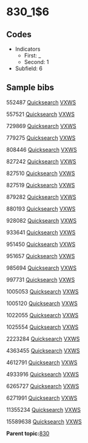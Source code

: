 # 830\_1$6

## Codes

-   Indicators
    -   First: \_
    -   Second: 1
-   Subfield: 6

## Sample bibs

552487 [Quicksearch](https://search.library.yale.edu/catalog/552487) [VXWS](http://prodorbis.library.yale.edu:7014/vxws/GetHoldingsService?bibId=552487)

557521 [Quicksearch](https://search.library.yale.edu/catalog/557521) [VXWS](http://prodorbis.library.yale.edu:7014/vxws/GetHoldingsService?bibId=557521)

729869 [Quicksearch](https://search.library.yale.edu/catalog/729869) [VXWS](http://prodorbis.library.yale.edu:7014/vxws/GetHoldingsService?bibId=729869)

779275 [Quicksearch](https://search.library.yale.edu/catalog/779275) [VXWS](http://prodorbis.library.yale.edu:7014/vxws/GetHoldingsService?bibId=779275)

808446 [Quicksearch](https://search.library.yale.edu/catalog/808446) [VXWS](http://prodorbis.library.yale.edu:7014/vxws/GetHoldingsService?bibId=808446)

827242 [Quicksearch](https://search.library.yale.edu/catalog/827242) [VXWS](http://prodorbis.library.yale.edu:7014/vxws/GetHoldingsService?bibId=827242)

827510 [Quicksearch](https://search.library.yale.edu/catalog/827510) [VXWS](http://prodorbis.library.yale.edu:7014/vxws/GetHoldingsService?bibId=827510)

827519 [Quicksearch](https://search.library.yale.edu/catalog/827519) [VXWS](http://prodorbis.library.yale.edu:7014/vxws/GetHoldingsService?bibId=827519)

879282 [Quicksearch](https://search.library.yale.edu/catalog/879282) [VXWS](http://prodorbis.library.yale.edu:7014/vxws/GetHoldingsService?bibId=879282)

880193 [Quicksearch](https://search.library.yale.edu/catalog/880193) [VXWS](http://prodorbis.library.yale.edu:7014/vxws/GetHoldingsService?bibId=880193)

928082 [Quicksearch](https://search.library.yale.edu/catalog/928082) [VXWS](http://prodorbis.library.yale.edu:7014/vxws/GetHoldingsService?bibId=928082)

933641 [Quicksearch](https://search.library.yale.edu/catalog/933641) [VXWS](http://prodorbis.library.yale.edu:7014/vxws/GetHoldingsService?bibId=933641)

951450 [Quicksearch](https://search.library.yale.edu/catalog/951450) [VXWS](http://prodorbis.library.yale.edu:7014/vxws/GetHoldingsService?bibId=951450)

951657 [Quicksearch](https://search.library.yale.edu/catalog/951657) [VXWS](http://prodorbis.library.yale.edu:7014/vxws/GetHoldingsService?bibId=951657)

985694 [Quicksearch](https://search.library.yale.edu/catalog/985694) [VXWS](http://prodorbis.library.yale.edu:7014/vxws/GetHoldingsService?bibId=985694)

997731 [Quicksearch](https://search.library.yale.edu/catalog/997731) [VXWS](http://prodorbis.library.yale.edu:7014/vxws/GetHoldingsService?bibId=997731)

1005053 [Quicksearch](https://search.library.yale.edu/catalog/1005053) [VXWS](http://prodorbis.library.yale.edu:7014/vxws/GetHoldingsService?bibId=1005053)

1005120 [Quicksearch](https://search.library.yale.edu/catalog/1005120) [VXWS](http://prodorbis.library.yale.edu:7014/vxws/GetHoldingsService?bibId=1005120)

1022055 [Quicksearch](https://search.library.yale.edu/catalog/1022055) [VXWS](http://prodorbis.library.yale.edu:7014/vxws/GetHoldingsService?bibId=1022055)

1025554 [Quicksearch](https://search.library.yale.edu/catalog/1025554) [VXWS](http://prodorbis.library.yale.edu:7014/vxws/GetHoldingsService?bibId=1025554)

2223284 [Quicksearch](https://search.library.yale.edu/catalog/2223284) [VXWS](http://prodorbis.library.yale.edu:7014/vxws/GetHoldingsService?bibId=2223284)

4363455 [Quicksearch](https://search.library.yale.edu/catalog/4363455) [VXWS](http://prodorbis.library.yale.edu:7014/vxws/GetHoldingsService?bibId=4363455)

4612791 [Quicksearch](https://search.library.yale.edu/catalog/4612791) [VXWS](http://prodorbis.library.yale.edu:7014/vxws/GetHoldingsService?bibId=4612791)

4933916 [Quicksearch](https://search.library.yale.edu/catalog/4933916) [VXWS](http://prodorbis.library.yale.edu:7014/vxws/GetHoldingsService?bibId=4933916)

6265727 [Quicksearch](https://search.library.yale.edu/catalog/6265727) [VXWS](http://prodorbis.library.yale.edu:7014/vxws/GetHoldingsService?bibId=6265727)

6271991 [Quicksearch](https://search.library.yale.edu/catalog/6271991) [VXWS](http://prodorbis.library.yale.edu:7014/vxws/GetHoldingsService?bibId=6271991)

11355234 [Quicksearch](https://search.library.yale.edu/catalog/11355234) [VXWS](http://prodorbis.library.yale.edu:7014/vxws/GetHoldingsService?bibId=11355234)

15589638 [Quicksearch](https://search.library.yale.edu/catalog/15589638) [VXWS](http://prodorbis.library.yale.edu:7014/vxws/GetHoldingsService?bibId=15589638)

**Parent topic:**[830](../../tags/830/830.md)


